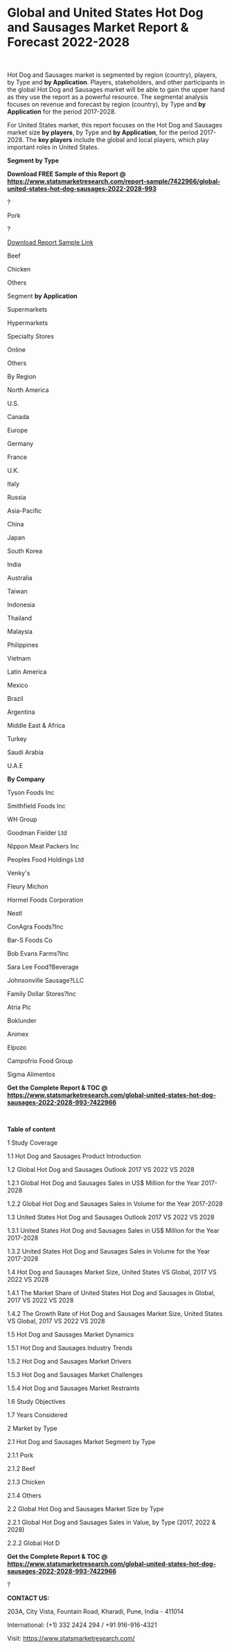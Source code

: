 <h1>Global and United States Hot Dog and Sausages Market Report & Forecast 2022-2028</h1><br/><p>Hot Dog and Sausages market is segmented by region (country), players, by Type and <strong>by Application</strong>. Players, stakeholders, and other participants in the global Hot Dog and Sausages market will be able to gain the upper hand as they use the report as a powerful resource. The segmental analysis focuses on revenue and forecast by region (country), by Type and <strong>by Application</strong> for the period 2017-2028.</p>
 
 
 
 <p>For United States market, this report focuses on the Hot Dog and Sausages market size <strong>by players</strong>, by Type and <strong>by Application</strong>, for the period 2017-2028. The <strong>key players</strong> include the global and local players, which play important roles in United States.</p>
 
 
 
 <p><strong>Segment by Type</strong></p>
 
 
 
 <div><b>Download FREE Sample of this Report @ <a href="https://www.statsmarketresearch.com/download-free-sample/7422966/global-united-states-hot-dog-sausages-2022-2028-993">https://www.statsmarketresearch.com/report-sample/7422966/global-united-states-hot-dog-sausages-2022-2028-993</a></b></div>
 
 
 
 <p>? </p>
 
 
 
 <p>Pork</p>
 
 
 
 <p>? </p>
 
 
 
 <p><a href="https://www.statsmarketresearch.com/download-free-sample/7422966/global-united-states-hot-dog-sausages-2022-2028-993">Download Report Sample Link</a></p>
 
 
 
 <p>Beef</p>
 
 
 
 <p>Chicken</p>
 
 
 
 <p>Others</p>
 
 
 
 <p>Segment <strong>by Application</strong></p>
 
 
 
 <p>Supermarkets</p>
 
 
 
 <p>Hypermarkets</p>
 
 
 
 <p>Specialty Stores</p>
 
 
 
 <p>Online</p>
 
 
 
 <p>Others</p>
 
 
 
 <p>By Region</p>
 
 
 
 <p>North America</p>
 
 
 
 <p>U.S.</p>
 
 
 
 <p>Canada</p>
 
 
 
 <p>Europe</p>
 
 
 
 <p>Germany</p>
 
 
 
 <p>France</p>
 
 
 
 <p>U.K.</p>
 
 
 
 <p>Italy</p>
 
 
 
 <p>Russia</p>
 
 
 
 <p>Asia-Pacific</p>
 
 
 
 <p>China</p>
 
 
 
 <p>Japan</p>
 
 
 
 <p>South Korea</p>
 
 
 
 <p>India</p>
 
 
 
 <p>Australia</p>
 
 
 
 <p>Taiwan</p>
 
 
 
 <p>Indonesia</p>
 
 
 
 <p>Thailand</p>
 
 
 
 <p>Malaysia</p>
 
 
 
 <p>Philippines</p>
 
 
 
 <p>Vietnam</p>
 
 
 
 <p>Latin America</p>
 
 
 
 <p>Mexico</p>
 
 
 
 <p>Brazil</p>
 
 
 
 <p>Argentina</p>
 
 
 
 <p>Middle East & Africa</p>
 
 
 
 <p>Turkey</p>
 
 
 
 <p>Saudi Arabia</p>
 
 
 
 <p>U.A.E</p>
 
 
 
 <p><strong>By Company</strong></p>
 
 
 
 <p>Tyson Foods Inc</p>
 
 
 
 <p>Smithfield Foods Inc</p>
 
 
 
 <p>WH Group</p>
 
 
 
 <p>Goodman Fielder Ltd</p>
 
 
 
 <p>Nippon Meat Packers Inc</p>
 
 
 
 <p>Peoples Food Holdings Ltd</p>
 
 
 
 <p>Venky&#39;s</p>
 
 
 
 <p>Fleury Michon</p>
 
 
 
 <p>Hormel Foods Corporation</p>
 
 
 
 <p>Nestl</p>
 
 
 
 <p>ConAgra Foods?Inc</p>
 
 
 
 <p>Bar-S Foods Co</p>
 
 
 
 <p>Bob Evans Farms?Inc</p>
 
 
 
 <p>Sara Lee Food?Beverage</p>
 
 
 
 <p>Johnsonville Sausage?LLC</p>
 
 
 
 <p>Family Dollar Stores?Inc</p>
 
 
 
 <p>Atria Plc</p>
 
 
 
 <p>Boklunder</p>
 
 
 
 <p>Animex</p>
 
 
 
 <p>Elpozo</p>
 
 
 
 <p>Campofrio Food Group</p>
 
 
 
 <p>Sigma Alimentos</p>
 
 
 
 <div><b>Get the Complete Report & TOC @ <a href="https://www.statsmarketresearch.com/global-united-states-hot-dog-sausages-2022-2028-993-7422966">https://www.statsmarketresearch.com/global-united-states-hot-dog-sausages-2022-2028-993-7422966</a></b></div>
 
 
 
 <p><br />
 
 <b>Table of content</b></p>
 
 
 
 <p>1 Study Coverage<br />
 
 1.1 Hot Dog and Sausages Product Introduction<br />
 
 1.2 Global Hot Dog and Sausages Outlook 2017 VS 2022 VS 2028<br />
 
 1.2.1 Global Hot Dog and Sausages Sales in US$ Million for the Year 2017-2028<br />
 
 1.2.2 Global Hot Dog and Sausages Sales in Volume for the Year 2017-2028<br />
 
 1.3 United States Hot Dog and Sausages Outlook 2017 VS 2022 VS 2028<br />
 
 1.3.1 United States Hot Dog and Sausages Sales in US$ Million for the Year 2017-2028<br />
 
 1.3.2 United States Hot Dog and Sausages Sales in Volume for the Year 2017-2028<br />
 
 1.4 Hot Dog and Sausages Market Size, United States VS Global, 2017 VS 2022 VS 2028<br />
 
 1.4.1 The Market Share of United States Hot Dog and Sausages in Global, 2017 VS 2022 VS 2028<br />
 
 1.4.2 The Growth Rate of Hot Dog and Sausages Market Size, United States VS Global, 2017 VS 2022 VS 2028<br />
 
 1.5 Hot Dog and Sausages Market Dynamics<br />
 
 1.5.1 Hot Dog and Sausages Industry Trends<br />
 
 1.5.2 Hot Dog and Sausages Market Drivers<br />
 
 1.5.3 Hot Dog and Sausages Market Challenges<br />
 
 1.5.4 Hot Dog and Sausages Market Restraints<br />
 
 1.6 Study Objectives<br />
 
 1.7 Years Considered<br />
 
 2 Market by Type<br />
 
 2.1 Hot Dog and Sausages Market Segment by Type<br />
 
 2.1.1 Pork<br />
 
 2.1.2 Beef<br />
 
 2.1.3 Chicken<br />
 
 2.1.4 Others<br />
 
 2.2 Global Hot Dog and Sausages Market Size by Type<br />
 
 2.2.1 Global Hot Dog and Sausages Sales in Value, by Type (2017, 2022 & 2028)<br />
 
 2.2.2 Global Hot D</p>
 
 
 
 <div><b>Get the Complete Report & TOC @ <a href="https://www.statsmarketresearch.com/global-united-states-hot-dog-sausages-2022-2028-993-7422966">https://www.statsmarketresearch.com/global-united-states-hot-dog-sausages-2022-2028-993-7422966</a></b></div>
 
 
 
 <p>? </p>
 
 
 
 <p><b>CONTACT US:</b><br />
 
 203A, City Vista, Fountain Road, Kharadi, Pune, India - 411014<br />
 
 International: (+1) 332 2424 294 / +91 916-916-4321<br />
 
 Visit: <a href="https://www.statsmarketresearch.com/">https://www.statsmarketresearch.com/</a></p>